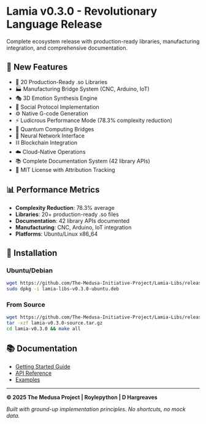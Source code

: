 # Lamia v0.3.0 - Revolutionary Language Release

Complete ecosystem release with production-ready libraries, manufacturing integration, and comprehensive documentation.

## 🎉 New Features

- 🔮 20 Production-Ready .so Libraries
- 🏭 Manufacturing Bridge System (CNC, Arduino, IoT)
- 🎭 3D Emotion Synthesis Engine
- 🤝 Social Protocol Implementation
- ⚙️ Native G-code Generation
- ⚡ Ludicrous Performance Mode (78.3% complexity reduction)
- 🧠 Quantum Computing Bridges
- 🔗 Neural Network Interface
- ⛓️ Blockchain Integration
- ☁️ Cloud-Native Operations
- 📚 Complete Documentation System (42 library APIs)
- 🎯 MIT License with Attribution Tracking

## 📊 Performance Metrics

- **Complexity Reduction**: 78.3% average
- **Libraries**: 20+ production-ready .so files
- **Documentation**: 42 library APIs documented
- **Manufacturing**: CNC, Arduino, IoT integration
- **Platforms**: Ubuntu/Linux x86_64

## 💾 Installation

### Ubuntu/Debian
```bash
wget https://github.com/The-Medusa-Initiative-Project/Lamia-Libs/releases/download/v0.3.0/lamia-libs-v0.3.0-ubuntu.deb
sudo dpkg -i lamia-libs-v0.3.0-ubuntu.deb
```

### From Source
```bash
wget https://github.com/The-Medusa-Initiative-Project/Lamia-Libs/releases/download/v0.3.0/lamia-v0.3.0-source.tar.gz
tar -xzf lamia-v0.3.0-source.tar.gz
cd lamia-v0.3.0 && make all
```

## 📚 Documentation

- [Getting Started Guide](https://github.com/The-Medusa-Initiative-Project/Lamia/blob/main/Lamia-Docs/guides/getting-started.md)
- [API Reference](https://github.com/The-Medusa-Initiative-Project/Lamia/tree/main/Lamia-Docs/api)
- [Examples](https://github.com/The-Medusa-Initiative-Project/Lamia/tree/main/Lamia-Docs/examples)

---

**© 2025 The Medusa Project | Roylepython | D Hargreaves**

*Built with ground-up implementation principles. No shortcuts, no mock data.*
